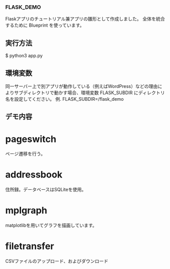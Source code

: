 ### FLASK_DEMO

Flaskアプリのチュートリアル兼アプリの雛形として作成しました。
全体を統合するために Blueprint を使っています。

## 実行方法

$ python3 app.py

## 環境変数

同一サーバー上で別アプリが動作している（例えばWordPress）などの理由によりサブディレクトリで動かす場合、環境変数 FLASK_SUBDIR にディレクトリ名を設定してください。
例. FLASK_SUBDIR=/flask_demo

## デモ内容

# pageswitch

ページ遷移を行う。

# addressbook

住所録。データベースはSQLiteを使用。

# mplgraph

matplotlibを用いてグラフを描画しています。

# filetransfer

CSVファイルのアップロード、およびダウンロード
